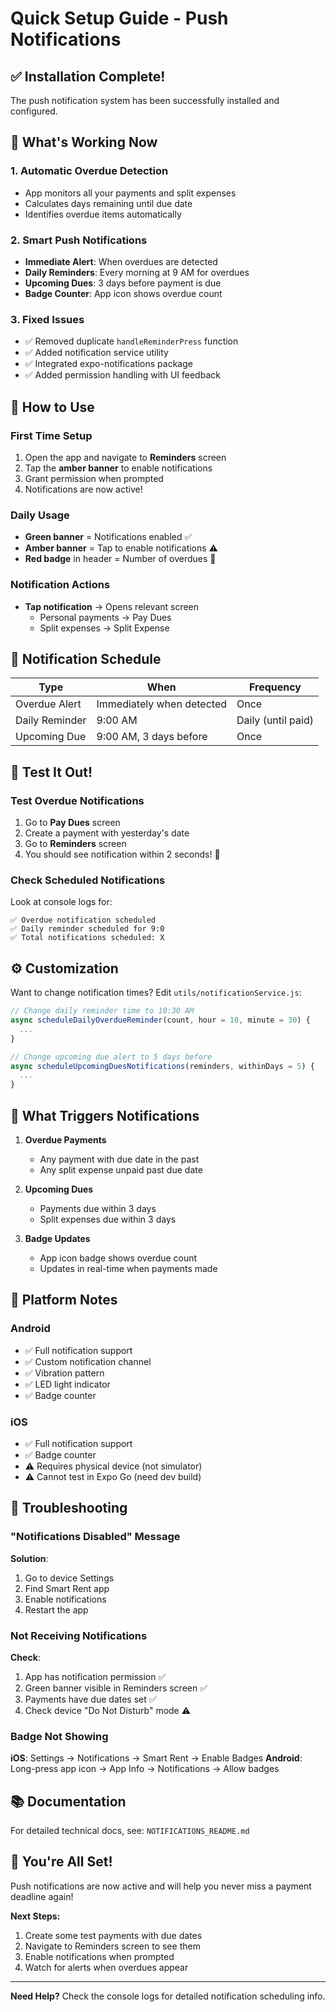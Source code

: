 # Quick Setup Guide - Push Notifications

## ✅ Installation Complete!

The push notification system has been successfully installed and configured.

## 🎉 What's Working Now

### 1. **Automatic Overdue Detection**
- App monitors all your payments and split expenses
- Calculates days remaining until due date
- Identifies overdue items automatically

### 2. **Smart Push Notifications**
- **Immediate Alert**: When overdues are detected
- **Daily Reminders**: Every morning at 9 AM for overdues
- **Upcoming Dues**: 3 days before payment is due
- **Badge Counter**: App icon shows overdue count

### 3. **Fixed Issues**
- ✅ Removed duplicate `handleReminderPress` function
- ✅ Added notification service utility
- ✅ Integrated expo-notifications package
- ✅ Added permission handling with UI feedback

## 📱 How to Use

### First Time Setup
1. Open the app and navigate to **Reminders** screen
2. Tap the **amber banner** to enable notifications
3. Grant permission when prompted
4. Notifications are now active!

### Daily Usage
- **Green banner** = Notifications enabled ✅
- **Amber banner** = Tap to enable notifications ⚠️
- **Red badge** in header = Number of overdues 🔴

### Notification Actions
- **Tap notification** → Opens relevant screen
  - Personal payments → Pay Dues
  - Split expenses → Split Expense

## 🔔 Notification Schedule

| Type | When | Frequency |
|------|------|-----------|
| Overdue Alert | Immediately when detected | Once |
| Daily Reminder | 9:00 AM | Daily (until paid) |
| Upcoming Due | 9:00 AM, 3 days before | Once |

## 🧪 Test It Out!

### Test Overdue Notifications
1. Go to **Pay Dues** screen
2. Create a payment with yesterday's date
3. Go to **Reminders** screen
4. You should see notification within 2 seconds! 🔔

### Check Scheduled Notifications
Look at console logs for:
```
✅ Overdue notification scheduled
✅ Daily reminder scheduled for 9:0
✅ Total notifications scheduled: X
```

## ⚙️ Customization

Want to change notification times? Edit `utils/notificationService.js`:

```javascript
// Change daily reminder time to 10:30 AM
async scheduleDailyOverdueReminder(count, hour = 10, minute = 30) {
  ...
}

// Change upcoming due alert to 5 days before
async scheduleUpcomingDuesNotifications(reminders, withinDays = 5) {
  ...
}
```

## 🎯 What Triggers Notifications

1. **Overdue Payments**
   - Any payment with due date in the past
   - Any split expense unpaid past due date

2. **Upcoming Dues**
   - Payments due within 3 days
   - Split expenses due within 3 days

3. **Badge Updates**
   - App icon badge shows overdue count
   - Updates in real-time when payments made

## 📲 Platform Notes

### Android
- ✅ Full notification support
- ✅ Custom notification channel
- ✅ Vibration pattern
- ✅ LED light indicator
- ✅ Badge counter

### iOS
- ✅ Full notification support
- ✅ Badge counter
- ⚠️ Requires physical device (not simulator)
- ⚠️ Cannot test in Expo Go (need dev build)

## 🐛 Troubleshooting

### "Notifications Disabled" Message
**Solution**: 
1. Go to device Settings
2. Find Smart Rent app
3. Enable notifications
4. Restart the app

### Not Receiving Notifications
**Check**:
1. App has notification permission ✅
2. Green banner visible in Reminders screen ✅
3. Payments have due dates set ✅
4. Check device "Do Not Disturb" mode ⚠️

### Badge Not Showing
**iOS**: Settings → Notifications → Smart Rent → Enable Badges
**Android**: Long-press app icon → App Info → Notifications → Allow badges

## 📚 Documentation

For detailed technical docs, see: `NOTIFICATIONS_README.md`

## 🎊 You're All Set!

Push notifications are now active and will help you never miss a payment deadline again!

**Next Steps:**
1. Create some test payments with due dates
2. Navigate to Reminders screen to see them
3. Enable notifications when prompted
4. Watch for alerts when overdues appear

---

**Need Help?** Check the console logs for detailed notification scheduling info.

